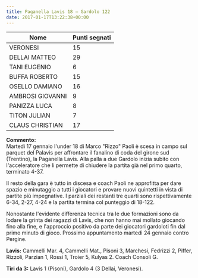 ```yaml
---
title: Paganella Lavis 18 – Gardolo 122
date: 2017-01-17T13:22:38+00:00
---
```

| **Nome** | **Punti segnati** |
| -------- | ----------------- |
| VERONESI | 15 |
| DELLAI MATTEO | 29 |
| TANI EUGENIO | 6 |
| BUFFA ROBERTO | 15 |
| OSELLO DAMIANO | 16 |
| AMBROSI GIOVANNI | 9 |
| PANIZZA LUCA | 8 |
| TITON JULIAN | 7 |
| CLAUS CHRISTIAN | 17 |

**Commento:**  
Martedì 17 gennaio l'under 18 di Marco "Rizzo" Paoli è scesa in campo sul parquet del Palavis per affrontare il fanalino di coda del girone sud (Trentino), la Paganella Lavis. Alla palla a due Gardolo inizia subito con l'acceleratore che li permette di chiudere la partita già nel primo quarto, terminato 4-37.

Il resto della gara è tutto in discesa e coach Paoli ne approfitta per dare spazio e minutaggio a tutti i giocatori e provare nuovi quintetti in vista di partite più impegnative. I parziali dei restanti tre quarti sono rispettivamente 6-34, 2-27, 4-24 e la partita termina col punteggio di 18-122.

Nonostante l'evidente differenza tecnica tra le due formazioni sono da lodare la grinta dei ragazzi di Lavis, che non hanno mai mollato giocando fino alla fine, e l'approccio positivo da parte dei giocatori gardoloti fin dal primo minuto di gioco. Prossimo appuntamento martedì 24 gennaio contro Pergine.

**Lavis:** Cammelli Mar. 4, Cammelli Mat., Pisoni 3, Marchesi, Fedrizzi 2, Piffer, Rizzoli, Parzian 1, Rossi 1, Troier 5, Kulyas 2. Coach Consoli G.

**Tiri da 3:** Lavis 1 (Pisoni), Gardolo 4 (3 Dellai, Veronesi).